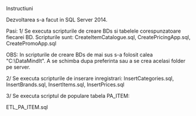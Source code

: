Instructiuni

Dezvoltarea s-a facut in SQL Server 2014.

Pasi:
1/ Se executa scripturile de creare BDs si tabelele corespunzatoare fiecarei BD. Scripturile sunt:
CreateItemCatalogue.sql,
CreatePricingApp.sql,
CreatePromoApp.sql

OBS: In scripturile de creare BDs de mai sus s-a folosit calea "C:\DataMindIt". A se schimba dupa preferinta sau a se crea acelasi folder pe server.

2/ Se executa scripturile de inserare inregistrari:
InsertCategories.sql,
InsertBrands.sql,
InsertItems.sql,
InsertPrices.sql

3/ Se executa scriptul de populare tabela PA_ITEM:

ETL_PA_ITEM.sql

